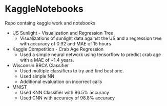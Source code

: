 # KaggleNotebooks
Repo containg kaggle work and notebooks   
  * US Sunlight - Visualization and Regression Tree  
    * Visualizations of sunlight data against the US and a regression tree with accuracy of 0.92 and MAE of 15 hours  
  * Kaggle Competition - Crab Age Regression  
    * Used a simple neural network using tensorflow to predict crab age with a MAE of ~1.4 years. 
  * Wisconsin BRCA Classifier  
    * Used multiple classifiers to try and find best one.
    * Used simple NN
    * Additional evaluation on incorrect calls
  * MNIST  
    * Used KNN Classifier with 96.5% accuracy
    * Used CNN with accuracy of 98.8% accuracy   
